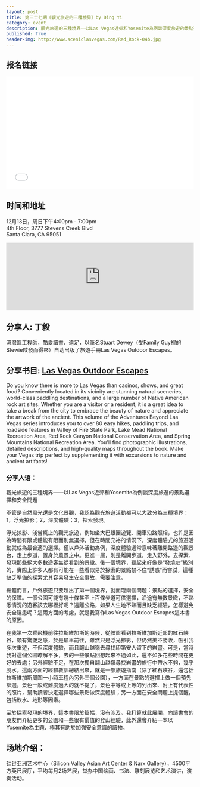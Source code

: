 ```yaml
---
layout: post
title: 第三十七期《觀光旅遊的三種境界》by Ding Yi
category: event
description: 觀光旅遊的三種境界——以Las Vegas近郊和Yosemite為例談深度旅遊的景點選擇和安全問題
published: True
header-img: http://www.sceniclasvegas.com/Red_Rock-04b.jpg
---
```


## 报名链接

<div style="width:100%; text-align:left;" ><iframe  src="//eventbrite.com/tickets-external?eid=19892207127&ref=etckt" frameborder="0" height="300" width="100%" vspace="0" hspace="0" marginheight="5" marginwidth="5" scrolling="auto" allowtransparency="true"></iframe></div>

## 时间和地址

12月13日，周日下午4:00pm - 7:00pm  
4th Floor, 3777 Stevens Creek Blvd  
Santa Clara, CA 95051

<iframe width="100%" height="180" frameborder="0" style="border:0"
src="https://www.google.com/maps/embed/v1/place?q=3777%20Stevens%20Creek%20Blvd%20Santa%20Clara%2C%20CA%2095054&key=AIzaSyBU8Fpde0IWAvSPYuvrpcjOHm_8scuCusk" allowfullscreen></iframe>

## 分享人: 丁毅

湾灣區工程師，酷愛讀書、遠足，以筆名Stuart Dewey（受Family Guy裡的Stewie啟發而得來）自助出版了旅遊手冊Las Vegas Outdoor Escapes。

## 分享书目: [Las Vegas Outdoor Escapes](http://www.amazon.com/Las-Vegas-Outdoor-Escapes-Adventures-ebook/dp/B00LHKKNSQ)

Do you know there is more to Las Vegas than casinos, shows, and great food? Conveniently located in its vicinity are stunning natural sceneries, world-class paddling destinations, and a large number of Native American rock art sites. Whether you are a visitor or a resident, it is a great idea to take a break from the city to embrace the beauty of nature and appreciate the artwork of the ancient. This volume of the Adventures Beyond Las Vegas series introduces you to over 80 easy hikes, paddling trips, and roadside features in Valley of Fire State Park, Lake Mead National Recreation Area, Red Rock Canyon National Conservation Area, and Spring Mountains National Recreation Area. You'll find photographic illustrations, detailed descriptions, and high-quality maps throughout the book. Make your Vegas trip perfect by supplementing it with excursions to nature and ancient artifacts!

### 分享人语：

觀光旅遊的三種境界——以Las Vegas近郊和Yosemite為例談深度旅遊的景點選擇和安全問題

不管是自然風光還是文化景觀，我認為觀光旅遊活動都可以大致分為三種境界：1，浮光掠影；2，深度體驗；3，探索發現。

浮光掠影、淺嘗輒止的觀光旅遊，例如坐大巴跟團遊覽、開車沿路照相，也許是因為時間有限或體能有限而別無選擇，但在時間充裕的情況下，深度體驗式的旅遊活動就成為最合適的選擇。僅以戶外活動為例，深度體驗通常意味著離開路邊的觀景台，走上步道，置身於風景之中。更進一層，則是離開步道，走入野外，去探索、發現那些絕大多數遊客無從看到的景緻。後一個境界，聽起來好像是“發燒友”級別的，實際上許多人都有可能在一些看似易於探索的景點禁不住“誘惑”而嘗試，這種缺乏準備的探索尤其容易發生安全事故，需要注意。

總體而言，戶外旅遊只要超出了第一個境界，就面臨兩個問題：景點的選擇，安全的保障。一個公園可能有幾十條甚至上百條步道可供選擇，沿途有無數景緻，不熟悉情況的遊客該去哪裡好呢？遠離公路，如果人生地不熟而且缺乏經驗，怎樣避免安全隱患呢？這兩方面的考慮，就是我寫作Las Vegas Outdoor Escapes這本書的原因。

在我第一次乘飛機前往拉斯維加斯的時候，從舷窗看到拉斯維加斯近郊的紅石峽谷，頗有驚艷之感，於是驅車前往，雖然只是浮光掠影，但仍然美不勝收，吸引我多次重遊，不但深度體驗，而且翻山越嶺去尋找印第安人留下的岩畫。可是，當時我對這個公園瞭解不多，去的一些景點回想起來不過如此，還不如多花些時間在更好的去處；另外經驗不足，在那次獨自翻山越嶺尋找岩畫的旅行中帶水不夠，幾乎脫水。這兩方面的經驗教訓總結出來，就是一部旅遊指南（除了紅石峽谷，還包括拉斯維加斯周圍一小時車程內另外三個公園），一方面在景點的選擇上做一個預先篩選，景色一般或難度過大的就不提了，景色中等或上等的列出來、附上有代表性的照片，幫助讀者決定選擇哪些景點做深度體驗；另一方面在安全問題上提個醒，包括飲水、地形等因素。

至於探索發現的境界，這本書限於篇幅，沒有涉及。我打算就此展開，向讀書會的朋友們介紹更多的公園和一些很有價值的登山經驗，此外還會介紹一本以Yosemite為主題、極其有助於加強安全意識的讀物。

## 场地介绍：

硅谷亚洲艺术中心（Silicon Valley Asian Art Center & Narx Gallery），4500平方英尺展厅，平均每月2场艺展，举办中国绘画、书法、雕刻展览和艺术演讲，演奏活动。

